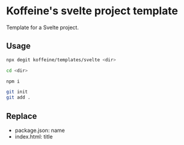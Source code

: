 # Koffeine's svelte project template

Template for a Svelte project.

## Usage

```sh
npx degit koffeine/templates/svelte <dir>

cd <dir>

npm i

git init
git add .
```

## Replace

- package.json: name
- index.html: title